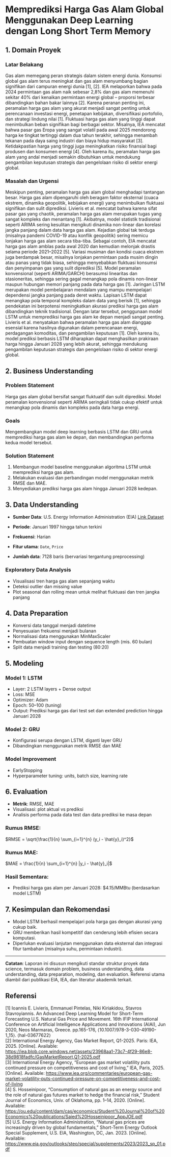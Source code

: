 # Memprediksi Harga Gas Alam Global Menggunakan Deep Learning dengan Long Short Term Memory

## 1. Domain Proyek
### Latar Belakang
Gas alam memegang peran strategis dalam sistem energi dunia. Konsumsi global gas alam terus meningkat dan gas alam menyumbang bagian signifikan dari campuran energi dunia [1], [2]. IEA melaporkan bahwa pada 2024 permintaan gas alam naik sebesar 2,8% dan gas alam memenuhi sekitar 40% dari kenaikan permintaan energi global – proporsi terbesar dibandingkan bahan bakar lainnya [2]. Karena peranan penting ini, peramalan harga gas alam yang akurat menjadi sangat penting untuk perencanaan investasi energi, penetapan kebijakan, diversifikasi portofolio, dan strategi lindung nilai [1]. Fluktuasi harga gas alam yang tinggi dapat menimbulkan beban signifikan bagi berbagai sektor. Misalnya, IEA mencatat bahwa pasar gas Eropa yang sangat volatil pada awal 2025 mendorong harga ke tingkat tertinggi dalam dua tahun terakhir, sehingga menambah tekanan pada daya saing industri dan biaya hidup masyarakat [3]. Ketidakpastian harga yang tinggi juga meningkatkan risiko finansial bagi produsen dan konsumen energi [4]. Oleh karena itu, peramalan harga gas alam yang andal menjadi semakin dibutuhkan untuk mendukung pengambilan keputusan strategis dan pengelolaan risiko di sektor energi global.
### Masalah dan Urgensi
Meskipun penting, peramalan harga gas alam global menghadapi tantangan besar. Harga gas alam dipengaruhi oleh beragam faktor eksternal (cuaca ekstrem, dinamika geopolitik, kebijakan energi) yang menimbulkan fluktuasi signifikan dan sulit diprediksi. Livieris et al. mencatat bahwa karena sifat pasar gas yang chaotik, peramalan harga gas alam merupakan tugas yang sangat kompleks dan menantang [1]. Akibatnya, model statistik tradisional seperti ARIMA sering kesulitan mengikuti dinamika non-linear dan korelasi jangka panjang dalam data harga gas alam. Kejadian global tak terduga (misalnya pandemi COVID-19 atau konflik geopolitik) sering memicu lonjakan harga gas alam secara tiba-tiba. Sebagai contoh, EIA mencatat harga gas alam amblas pada awal 2020 dan kemudian melonjak drastis selama periode 2021–2022 [5]. Variasi musiman dan kondisi cuaca ekstrem juga berdampak besar, misalnya lonjakan permintaan pada musim dingin atau panas yang tidak biasa, sehingga menyebabkan fluktuasi konsumsi dan penyimpanan gas yang sulit diprediksi
[5]. Model peramalan konvensional (seperti ARIMA/GARCH) berasumsi linearitas dan stasioneritas, sehingga sering gagal menangkap pola dinamis non-linear maupun hubungan memori panjang pada data harga gas [1]. Jaringan LSTM merupakan model pembelajaran mendalam yang mampu mempelajari dependensi jangka panjang pada deret waktu. Lapisan LSTM dapat menangkap pola temporal kompleks dalam data yang berisik [1], sehingga pendekatan ini berpotensi meningkatkan akurasi prediksi harga gas alam dibandingkan teknik tradisional. Dengan latar tersebut, penggunaan model LSTM untuk memprediksi harga gas alam ke depan menjadi sangat penting. Livieris et al. menyatakan bahwa peramalan harga gas alam dianggap esensial karena hasilnya digunakan dalam perencanaan energi, perdagangan komoditas, dan pengambilan keputusan [1]. Oleh karena itu, model prediksi berbasis LSTM diharapkan dapat menghasilkan prakiraan harga hingga Januari 2028 yang lebih akurat, sehingga mendukung pengambilan keputusan strategis dan pengelolaan risiko di sektor energi global. 

## 2. Business Understanding

### Problem Statement

Harga gas alam global bersifat sangat fluktuatif dan sulit diprediksi. Model peramalan konvensional seperti ARIMA seringkali tidak cukup efektif untuk menangkap pola dinamis dan kompleks pada data harga energi.

### Goals

Mengembangkan model deep learning berbasis LSTM dan GRU untuk memprediksi harga gas alam ke depan, dan membandingkan performa kedua model tersebut.

### Solution Statement

1. Membangun model baseline menggunakan algoritma LSTM untuk memprediksi harga gas alam.
3. Melakukan evaluasi dan perbandingan model menggunakan metrik RMSE dan MAE.
4. Menyediakan prediksi harga gas alam hingga Januari 2028 kedepan.

## 3. Data Understanding

* **Sumber Data**: U.S. Energy Information Administration (EIA)
  [Link Dataset](https://datahub.io/core/natural-gas#readme)

* **Periode**: Januari 1997 hingga tahun terkini

* **Frekuensi**: Harian

* **Fitur utama**: `Date`, `Price`

* **Jumlah data**: 7128 baris (bervariasi tergantung preprocessing)

### Exploratory Data Analysis

* Visualisasi tren harga gas alam sepanjang waktu
* Deteksi outlier dan missing value
* Plot seasonal dan rolling mean untuk melihat fluktuasi dan tren jangka panjang

## 4. Data Preparation

* Konversi data tanggal menjadi datetime
* Penyesuaian frekuensi menjadi bulanan
* Normalisasi data menggunakan MinMaxScaler
* Pembuatan window input dengan sequence length (mis. 60 bulan)
* Split data menjadi training dan testing (80:20)

## 5. Modeling

### Model 1: LSTM

* Layer: 2 LSTM layers + Dense output
* Loss: MSE
* Optimizer: Adam
* Epoch: 50–100 (tuning)
* Output: Prediksi harga gas dari test set dan extended prediction hingga Januari 2028

### Model 2: GRU

* Konfigurasi serupa dengan LSTM, diganti layer GRU
* Dibandingkan menggunakan metrik RMSE dan MAE

### Model Improvement

* EarlyStopping
* Hyperparameter tuning: units, batch size, learning rate

## 6. Evaluation

* **Metrik**: RMSE, MAE
* Visualisasi: plot aktual vs prediksi
* Analisis performa pada data test dan data prediksi ke masa depan

### Rumus RMSE:

$RMSE = \sqrt{\frac{1}{n} \sum_{i=1}^{n} (y_i - \hat{y}_i)^2}$

### Rumus MAE:

$MAE = \frac{1}{n} \sum_{i=1}^{n} |y_i - \hat{y}_i|$

### Hasil Sementara:

* Prediksi harga gas alam per Januari 2028: \$4.15/MMBtu (berdasarkan model LSTM)

## 7. Kesimpulan dan Rekomendasi

* Model LSTM berhasil mempelajari pola harga gas dengan akurasi yang cukup baik.
* GRU memberikan hasil kompetitif dan cenderung lebih efisien secara komputasi.
* Diperlukan evaluasi lanjutan menggunakan data eksternal dan integrasi fitur tambahan (misalnya suhu, permintaan industri).

---

**Catatan**: Laporan ini disusun mengikuti standar struktur proyek data science, termasuk domain problem, business understanding, data understanding, data preparation, modeling, dan evaluation. Referensi utama diambil dari publikasi EIA, IEA, dan literatur akademik terkait.

## Referensi
[1] Ioannis E. Livieris, Emmanuel Pintelas, Niki Kiriakidou, Stavros Stavroyiannis. An Advanced Deep Learning Model for Short-Term Forecasting U.S. Natural Gas Price and Movement. 16th IFIP International Conference on Artificial Intelligence Applications and Innovations (AIAI), Jun 2020, Neos Marmaras, Greece. pp.165-176, ⟨10.1007/978-3-030-49190-1_15⟩. ⟨hal-03677622⟩ \
[2] International Energy Agency, Gas Market Report, Q1-2025. Paris: IEA, 2025. [Online]. Available: https://iea.blob.core.windows.net/assets/23968aa1-73c7-4f29-86e8-38d9818fadfc/GasMarketReport,Q1-2025.pdf \
[3] International Energy Agency, “European gas market volatility puts continued pressure on competitiveness and cost of living,” IEA, Paris, 2025. [Online]. Available: https://www.iea.org/commentaries/european-gas-market-volatility-puts-continued-pressure-on-competitiveness-and-cost-of-living \
[4] S. Hosseinipoor, “Consumption of natural gas as an energy source and the role of natural gas futures market to hedge the financial risk,” Student Journal of Economics, Univ. of Oklahoma, pp. 1–14, 2020. [Online]. Available: https://ou.edu/content/dam/cas/economics/Student%20Journal%20of%20Economics%20publications/Saied%20Hosseinipoor_AppJOE.pdf \
[5] U.S. Energy Information Administration, “Natural gas prices are increasingly driven by global fundamentals,” Short-Term Energy Outlook Special Supplement, U.S. EIA, Washington, DC, Jan. 2023. [Online]. Available: https://www.eia.gov/outlooks/steo/special/supplements/2023/2023_sp_01.pdf
